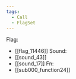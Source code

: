 ```yaml
---
tags:
  - Call
  - FlagSet
---
```

Flag:
- [[flag_11446]]
Sound:
- [[sound_43]]
- [[sound_17]]
Fn:
- [[sub000_function24]]
